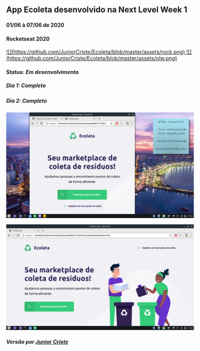 ## App Ecoleta desenvolvido na Next Level Week 1
#### 01/06 à 07/06 de 2020
#### Rocketseat 2020

 <a href="https://rocketseat.com.br/"> 
 ![](https://github.com/JuniorCriste/Ecoleta/blob/master/assets/rock.png) 
 </a> 

 <a href="https://nextlevelweek.com/"> 
 ![](https://github.com/JuniorCriste/Ecoleta/blob/master/assets/nlw.png) 
 </a>

#### Status: _Em desenvolvimento_
##### Dia 1: _Completo_
##### Dia 2: _Completo_

![](https://github.com/JuniorCriste/Ecoleta/blob/master/assets/Print/Ecoleta.png)

![](https://github.com/JuniorCriste/Ecoleta/blob/master/assets/Print/Ecoleta-Full.png)

##### Versão por [Junior Criste](https://github.com/JuniorCriste)
